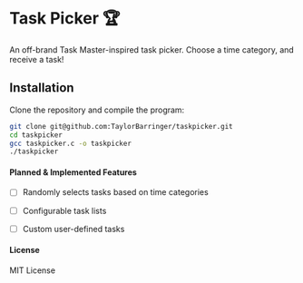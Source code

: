 
# Task Picker 🏆  
An off-brand Task Master-inspired task picker. Choose a time category, and receive a task!


## Installation  
Clone the repository and compile the program:  

```sh
git clone git@github.com:TaylorBarringer/taskpicker.git
cd taskpicker
gcc taskpicker.c -o taskpicker
./taskpicker
```


#### **Planned & Implemented Features**  
- [ ]  Randomly selects tasks based on time categories  
- [ ]  Configurable task lists  
- [ ]  Custom user-defined tasks  


#### **License**
MIT License
